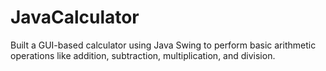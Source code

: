 # JavaCalculator
Built a GUI-based calculator using Java Swing to perform basic arithmetic operations like addition, subtraction, multiplication, and division.
